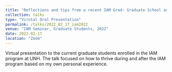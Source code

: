 ```yaml
---
title: "Reflections and tips from a recent IAM Grad: Graduate School and Postdoctoral Life"
collection: talks
type: "Virutal Oral Presentation"
permalink: /talks/2022_02_17_iam2022
venue: "IAM Seminar, Graduate Students, 2022"
date: 2022-02-17
location: "Zoom"
---
```


Virtual presentation to the current graduate students enrolled in the IAM program at UNH. The talk focused on how to thrive during and after the IAM program based on my own personal experience.
